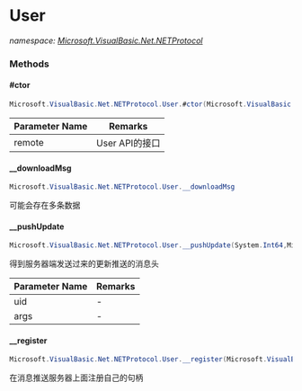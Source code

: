 ﻿# User
_namespace: [Microsoft.VisualBasic.Net.NETProtocol](./index.md)_





### Methods

#### #ctor
```csharp
Microsoft.VisualBasic.Net.NETProtocol.User.#ctor(Microsoft.VisualBasic.Net.IPEndPoint,System.String)
```


|Parameter Name|Remarks|
|--------------|-------|
|remote|User API的接口|


#### __downloadMsg
```csharp
Microsoft.VisualBasic.Net.NETProtocol.User.__downloadMsg
```
可能会存在多条数据

#### __pushUpdate
```csharp
Microsoft.VisualBasic.Net.NETProtocol.User.__pushUpdate(System.Int64,Microsoft.VisualBasic.Net.Protocols.RequestStream)
```
得到服务器端发送过来的更新推送的消息头

|Parameter Name|Remarks|
|--------------|-------|
|uid|-|
|args|-|


#### __register
```csharp
Microsoft.VisualBasic.Net.NETProtocol.User.__register(Microsoft.VisualBasic.Net.NETProtocol.Protocols.InitPOSTBack,Microsoft.VisualBasic.Net.NETProtocol.User)
```
在消息推送服务器上面注册自己的句柄


